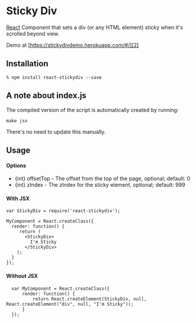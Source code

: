 # Sticky Div

[React][1] Component that sets a div (or any HTML element) sticky when it's scrolled beyond view.

Demo at [https://stickydivdemo.herokuapp.com/#/][2]

## Installation

    % npm install react-stickydiv --save

## A note about index.js

The compiled version of the script is automatically created by running:

    make jsx

There's no need to update this manually.

## Usage

#### Options 
 * {int} offsetTop - The offset from the top of the page, optional; default: 0 
 * {int} zIndex - The zIndex for the sticky element, optional; default: 999 
 
#### With JSX

    var StickyDiv = require('react-stickydiv');

    MyComponent = React.createClass({
      render: function() {
         return (
           <StickyDiv>
           	 I'm Sticky
           </StickyDiv>
        );
      }
    });

#### Without JSX

      var MyComponent = React.createClass({
          render: function() {
              return React.createElement(StickyDiv, null, React.createElement("div", null, "I'm Sticky"));
          }
      });

[1]: https://facebook.github.io/react
[2]: http://www.robbestad.com/stickydiv
[3]: https://github.com/svenanders/react-stickydiv/issues/1
[4]: https://gist.github.com/z5h/d95304d8d8e1fb6d0619
